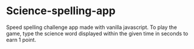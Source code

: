 # Science-spelling-app
Speed spelling challenge app made with vanilla javascript.
To play the game, type the science word displayed within the given time in seconds to earn 1 point.
